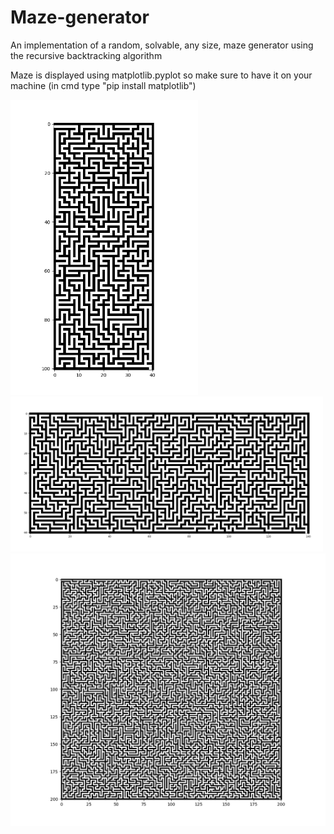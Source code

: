 # Maze-generator

An implementation of a random, solvable, any size, maze generator using the recursive backtracking algorithm

Maze is displayed using matplotlib.pyplot so make sure to have it on your machine (in cmd type "pip install matplotlib")

<img src="examples/maze1.png" width=300>    
<img src="examples/maze3.png" width=500>
<img src="examples/maze2.png" width=600> 

